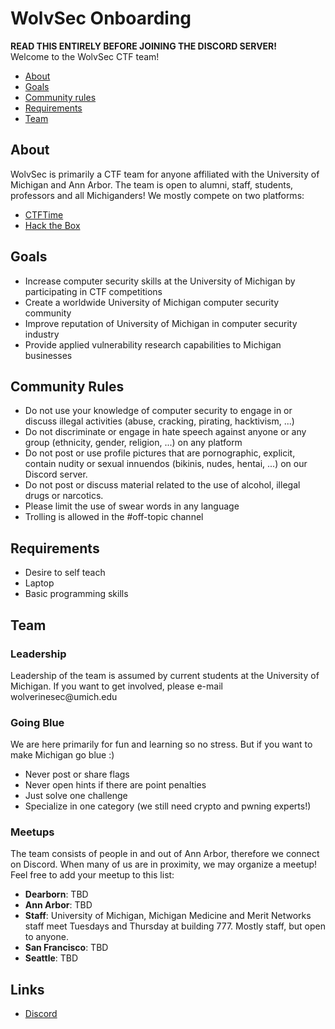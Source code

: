 # WolvSec Onboarding 
<b>READ THIS ENTIRELY BEFORE JOINING THE DISCORD SERVER!</b><br/>
Welcome to the WolvSec CTF team! 

* [About](#about)
* [Goals](#goals)
* [Community rules](#rules)
* [Requirements](#req)
* [Team](#team)

<h2 id="about">About</h2>
<p>
WolvSec is primarily a CTF team for anyone affiliated with the University of Michigan and Ann Arbor. The team is open to alumni, staff, students, professors and all Michiganders! We mostly compete on two platforms:
</p>

* [CTFTime](https://ctftime.org/team/83621)
* [Hack the Box](https://hackthebox.eu)

<h2 id="goals">Goals</h2>

* Increase computer security skills at the University of Michigan by participating in CTF competitions
* Create a worldwide University of Michigan computer security community
* Improve reputation of University of Michigan in computer security industry
* Provide applied vulnerability research capabilities to Michigan businesses

<h2 id="rules">Community Rules</h2>

* Do not use your knowledge of computer security to engage in or discuss illegal activities (abuse, cracking, pirating, hacktivism, ...)
* Do not discriminate or engage in hate speech against anyone or any group (ethnicity, gender, religion, ...) on any platform
* Do not post or use profile pictures that are pornographic, explicit, contain nudity or sexual innuendos (bikinis, nudes, hentai, ...) on our Discord server.
* Do not post or discuss material related to the use of alcohol, illegal drugs or narcotics.
* Please limit the use of swear words in any language
* Trolling is allowed in the #off-topic channel

<h2 id="req">Requirements</h2>

* Desire to self teach
* Laptop
* Basic programming skills

<h2 id="team">Team</h2>

<h3>Leadership</h3>
Leadership of the team is assumed by current students at the University of Michigan. If you want to get involved, please e-mail wolverinesec@umich.edu

<h3>Going Blue</h3>
<p>
We are here primarily for fun and learning so no stress. But if you want to make Michigan go blue :)
</p>

* Never post or share flags
* Never open hints if there are point penalties
* Just solve one challenge
* Specialize in one category (we still need crypto and pwning experts!)

<h3>Meetups</h3>
<p>
The team consists of people in and out of Ann Arbor, therefore we connect on Discord. When many of us are in proximity, we may organize a meetup! Feel free to add your meetup to this list:
</p>

* <b>Dearborn</b>: TBD
* <b>Ann Arbor</b>: TBD
* <b>Staff</b>: University of Michigan, Michigan Medicine and Merit Networks staff meet Tuesdays and Thursday at building 777. Mostly staff, but open to anyone.
* <b>San Francisco</b>: TBD
* <b>Seattle</b>: TBD

<h2 id="links">Links</h2>

* [Discord](https://discord.gg/KJjjzSr)
